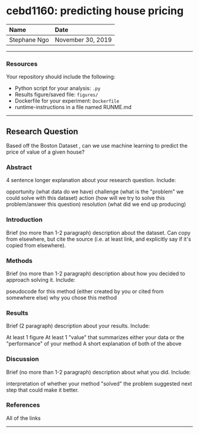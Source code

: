 # cebd1160: predicting house pricing

| Name | Date |
|:-------|:---------------|
|Stephane Ngo|November 30, 2019|

-----

### Resources
Your repository should include the following:

- Python script for your analysis: `.py`
- Results figure/saved file:  `figures/`
- Dockerfile for your experiment: `Dockerfile`
- runtime-instructions in a file named RUNME.md

-----

## Research Question

Based off the Boston Dataset , can we use machine learning to predict the price of value of a given house?

### Abstract

4 sentence longer explanation about your research question. Include:

opportunity (what data do we have)
challenge (what is the "problem" we could solve with this dataset)
action (how will we try to solve this problem/answer this question)
resolution (what did we end up producing)

### Introduction

Brief (no more than 1-2 paragraph) description about the dataset. Can copy from elsewhere, but cite the source (i.e. at least link, and explicitly say if it's copied from elsewhere).

### Methods

Brief (no more than 1-2 paragraph) description about how you decided to approach solving it. Include:

pseudocode for this method (either created by you or cited from somewhere else)
why you chose this method


### Results

Brief (2 paragraph) description about your results. Include:

At least 1 figure
At least 1 "value" that summarizes either your data or the "performance" of your method
A short explanation of both of the above

### Discussion

Brief (no more than 1-2 paragraph) description about what you did. Include:

interpretation of whether your method "solved" the problem
suggested next step that could make it better.

### References

All of the links

-------
